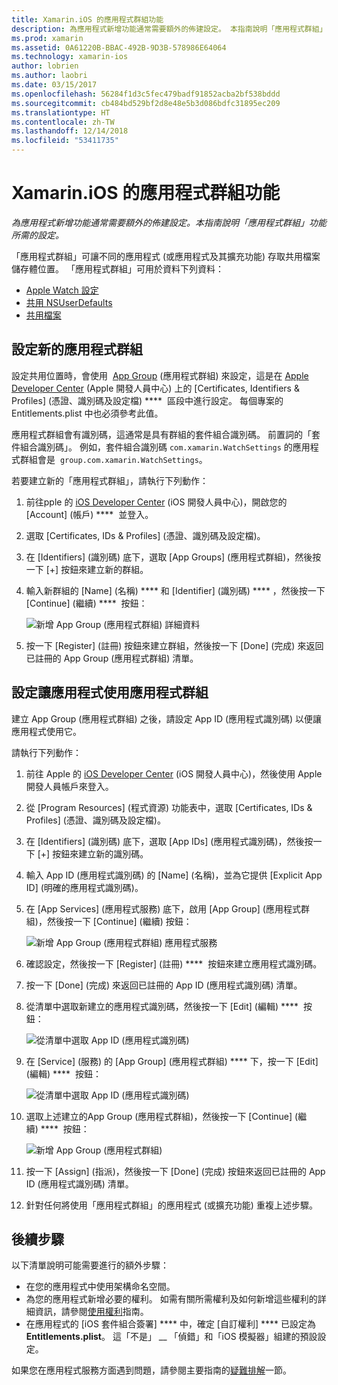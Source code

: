 ```yaml
---
title: Xamarin.iOS 的應用程式群組功能
description: 為應用程式新增功能通常需要額外的佈建設定。 本指南說明「應用程式群組」功能所需的設定。
ms.prod: xamarin
ms.assetid: 0A61220B-BBAC-492B-9D3B-578986E64064
ms.technology: xamarin-ios
author: lobrien
ms.author: laobri
ms.date: 03/15/2017
ms.openlocfilehash: 56284f1d3c5fec479badf91852acba2bf538bddd
ms.sourcegitcommit: cb484bd529bf2d8e48e5b3d086bdfc31895ec209
ms.translationtype: HT
ms.contentlocale: zh-TW
ms.lasthandoff: 12/14/2018
ms.locfileid: "53411735"
---
```

# <a name="app-group-capabilities-in-xamarinios"></a>Xamarin.iOS 的應用程式群組功能

_為應用程式新增功能通常需要額外的佈建設定。本指南說明「應用程式群組」功能所需的設定。_

「應用程式群組」可讓不同的應用程式 (或應用程式及其擴充功能) 存取共用檔案儲存體位置。 「應用程式群組」可用於資料下列資料：

*   [Apple Watch 設定](~/ios/watchos/app-fundamentals/settings.md)
*   [共用 NSUserDefaults](~/ios/app-fundamentals/user-defaults.md)
*   [共用檔案](~/ios/watchos/app-fundamentals/parent-app.md#files)

## <a name="configure-a-new-app-group"></a>設定新的應用程式群組

設定共用位置時，會使用  [App Group](https://developer.apple.com/library/content/documentation/Miscellaneous/Reference/EntitlementKeyReference/Chapters/EnablingAppSandbox.html#//apple_ref/doc/uid/TP40011195-CH4-SW19) (應用程式群組) 來設定，這是在 [Apple Developer Center](https://developer.apple.com/account/) (Apple 開發人員中心) 上的 [Certificates, Identifiers & Profiles] \(憑證、識別碼及設定檔\) ****  區段中進行設定。 每個專案的 Entitlements.plist 中也必須參考此值。

應用程式群組會有識別碼，這通常是具有群組的套件組合識別碼。 前置詞的「套件組合識別碼」。 例如，套件組合識別碼 `com.xamarin.WatchSettings` 的應用程式群組會是  `group.com.xamarin.WatchSettings`。

若要建立新的「應用程式群組」，請執行下列動作：

1.  前往pple 的 [iOS Developer Center](https://developer.apple.com/account/) (iOS 開發人員中心)，開啟您的 [Account] \(帳戶\) ****  並登入。
2.  選取 [Certificates, IDs & Profiles] \(憑證、識別碼及設定檔\)。
3.  在 [Identifiers] \(識別碼\) 底下，選取 [App Groups] \(應用程式群組\)，然後按一下 [+] 按鈕來建立新的群組。
4.  輸入新群組的 [Name] \(名稱\) **** 和 [Identifier] \(識別碼\) **** ，然後按一下 [Continue] \(繼續\) ****  按鈕： 
   
    ![新增 App Group (應用程式群組) 詳細資料](app-groups-capabilities-images/image52.png)

5.  按一下 [Register] \(註冊\) 按鈕來建立群組，然後按一下 [Done] \(完成\) 來返回已註冊的 App Group (應用程式群組) 清單。

## <a name="configure-an-app-to-use-app-groups"></a>設定讓應用程式使用應用程式群組

建立 App Group (應用程式群組) 之後，請設定 App ID (應用程式識別碼) 以便讓應用程式使用它。

請執行下列動作：

1.  前往 Apple 的 [iOS Developer Center](https://developer.apple.com/account/) (iOS 開發人員中心)，然後使用 Apple 開發人員帳戶來登入。
2.  從 [Program Resources] \(程式資源\) 功能表中，選取 [Certificates, IDs & Profiles] \(憑證、識別碼及設定檔\)。
3.  在 [Identifiers] \(識別碼\) 底下，選取 [App IDs] \(應用程式識別碼\)，然後按一下 [+] 按鈕來建立新的識別碼。
4.  輸入 App ID (應用程式識別碼) 的 [Name] \(名稱\)，並為它提供 [Explicit App ID] \(明確的應用程式識別碼\)。
5.  在 [App Services] \(應用程式服務\) 底下，啟用 [App Group] \(應用程式群組\)，然後按一下 [Continue] \(繼續\) 按鈕：

    ![新增 App Group (應用程式群組) 應用程式服務](app-groups-capabilities-images/image53.png)

6.  確認設定，然後按一下 [Register] \(註冊\) ****  按鈕來建立應用程式識別碼。
7.  按一下 [Done] \(完成\) 來返回已註冊的 App ID (應用程式識別碼) 清單。
8.  從清單中選取新建立的應用程式識別碼，然後按一下 [Edit] \(編輯\) ****  按鈕：

    ![從清單中選取 App ID (應用程式識別碼)](app-groups-capabilities-images/image54.png)

9.  在 [Service] \(服務\) 的 [App Group] \(應用程式群組\) **** 下，按一下 [Edit] \(編輯\) ****  按鈕：

    ![從清單中選取 App ID (應用程式識別碼)](app-groups-capabilities-images/image55.png)

10. 選取上述建立的App Group (應用程式群組)，然後按一下 [Continue] \(繼續\) ****  按鈕：

    ![新增 App Group (應用程式群組)](app-groups-capabilities-images/image56.png)

11. 按一下 [Assign] \(指派\)，然後按一下 [Done] \(完成\) 按鈕來返回已註冊的 App ID (應用程式識別碼) 清單。
12. 針對任何將使用「應用程式群組」的應用程式 (或擴充功能) 重複上述步驟。

## <a name="next-steps"></a>後續步驟
 
以下清單說明可能需要進行的額外步驟：

* 在您的應用程式中使用架構命名空間。
* 為您的應用程式新增必要的權利。 如需有關所需權利及如何新增這些權利的詳細資訊，請參閱[使用權利](~/ios/deploy-test/provisioning/entitlements.md)指南。
* 在應用程式的 [iOS 套件組合簽署] **** 中，確定 [自訂權利] **** 已設定為 **Entitlements.plist**。 這「不是」 __ 「偵錯」和「iOS 模擬器」組建的預設設定。

如果您在應用程式服務方面遇到問題，請參閱主要指南的[疑難排解](~/ios/deploy-test/provisioning/capabilities/index.md)一節。
